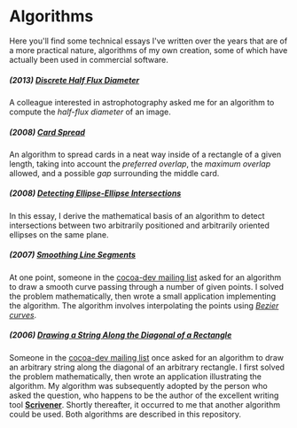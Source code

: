 # Algorithms
Here you'll find some technical essays I've written over the years that are of a more practical nature, algorithms of my own creation, some of which have actually been used in commercial software.

##### (2013) [Discrete Half Flux Diameter](https://github.com/wltrup/Algs-Discrete-Half-Flux-Diameter)
A colleague interested in astrophotography asked me for an algorithm to compute the _half-flux diameter_ of an image.

##### (2008) [Card Spread](https://github.com/wltrup/Algs-Card-Spread)
An algorithm to spread cards in a neat way inside of a rectangle of a given length, taking into account the _preferred overlap_, the _maximum overlap_ allowed, and a possible _gap_ surrounding the middle card.

##### (2008) [Detecting Ellipse-Ellipse Intersections](https://github.com/wltrup/Algs-Detecting-Ellipse-Ellipse-Intersections)
In this essay, I derive the mathematical basis of an algorithm to detect intersections between two arbitrarily positioned and arbitrarily oriented ellipses on the same plane.

##### (2007) [Smoothing Line Segments](https://github.com/wltrup/Algs-Smoothing-Line-Segments)
At one point, someone in the [cocoa-dev mailing list](https://lists.apple.com/mailman/listinfo/cocoa-dev) asked for an algorithm to draw a smooth curve passing through a number of given points. I solved the problem mathematically, then wrote a small application implementing the algorithm. The algorithm involves interpolating the points using [_Bezier curves_](http://en.wikipedia.org/wiki/Bézier_curve).

##### (2006) [Drawing a String Along the Diagonal of a Rectangle](https://github.com/wltrup/Algs-Drawing-a-String-Along-the-Diagonal-of-a-Rectangle)
Someone in the [cocoa-dev mailing list](https://lists.apple.com/mailman/listinfo/cocoa-dev) once asked for an algorithm to draw an arbitrary string along the diagonal of an arbitrary rectangle. I first solved the problem mathematically, then wrote an application illustrating the algorithm. My algorithm was subsequently adopted by the person who asked the question, who happens to be the author of the excellent writing tool [**Scrivener**](https://www.literatureandlatte.com/scrivener.php). Shortly thereafter, it occurred to me that another algorithm could be used. Both algorithms are described in this repository.

